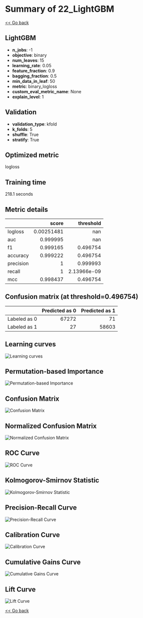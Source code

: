 # Summary of 22_LightGBM

[<< Go back](../README.md)


## LightGBM
- **n_jobs**: -1
- **objective**: binary
- **num_leaves**: 15
- **learning_rate**: 0.05
- **feature_fraction**: 0.9
- **bagging_fraction**: 0.5
- **min_data_in_leaf**: 50
- **metric**: binary_logloss
- **custom_eval_metric_name**: None
- **explain_level**: 1

## Validation
 - **validation_type**: kfold
 - **k_folds**: 5
 - **shuffle**: True
 - **stratify**: True

## Optimized metric
logloss

## Training time

218.1 seconds

## Metric details
|           |      score |     threshold |
|:----------|-----------:|--------------:|
| logloss   | 0.00251481 | nan           |
| auc       | 0.999995   | nan           |
| f1        | 0.999165   |   0.496754    |
| accuracy  | 0.999222   |   0.496754    |
| precision | 1          |   0.999993    |
| recall    | 1          |   2.13966e-09 |
| mcc       | 0.998437   |   0.496754    |


## Confusion matrix (at threshold=0.496754)
|              |   Predicted as 0 |   Predicted as 1 |
|:-------------|-----------------:|-----------------:|
| Labeled as 0 |            67272 |               71 |
| Labeled as 1 |               27 |            58603 |

## Learning curves
![Learning curves](learning_curves.png)

## Permutation-based Importance
![Permutation-based Importance](permutation_importance.png)
## Confusion Matrix

![Confusion Matrix](confusion_matrix.png)


## Normalized Confusion Matrix

![Normalized Confusion Matrix](confusion_matrix_normalized.png)


## ROC Curve

![ROC Curve](roc_curve.png)


## Kolmogorov-Smirnov Statistic

![Kolmogorov-Smirnov Statistic](ks_statistic.png)


## Precision-Recall Curve

![Precision-Recall Curve](precision_recall_curve.png)


## Calibration Curve

![Calibration Curve](calibration_curve_curve.png)


## Cumulative Gains Curve

![Cumulative Gains Curve](cumulative_gains_curve.png)


## Lift Curve

![Lift Curve](lift_curve.png)



[<< Go back](../README.md)
